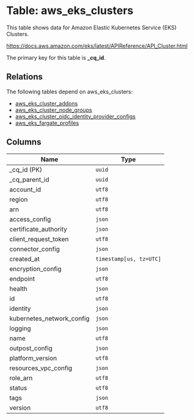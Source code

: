 # Table: aws_eks_clusters

This table shows data for Amazon Elastic Kubernetes Service (EKS) Clusters.

https://docs.aws.amazon.com/eks/latest/APIReference/API_Cluster.html

The primary key for this table is **_cq_id**.

## Relations

The following tables depend on aws_eks_clusters:
  - [aws_eks_cluster_addons](aws_eks_cluster_addons.md)
  - [aws_eks_cluster_node_groups](aws_eks_cluster_node_groups.md)
  - [aws_eks_cluster_oidc_identity_provider_configs](aws_eks_cluster_oidc_identity_provider_configs.md)
  - [aws_eks_fargate_profiles](aws_eks_fargate_profiles.md)

## Columns

| Name          | Type          |
| ------------- | ------------- |
|_cq_id (PK)|`uuid`|
|_cq_parent_id|`uuid`|
|account_id|`utf8`|
|region|`utf8`|
|arn|`utf8`|
|access_config|`json`|
|certificate_authority|`json`|
|client_request_token|`utf8`|
|connector_config|`json`|
|created_at|`timestamp[us, tz=UTC]`|
|encryption_config|`json`|
|endpoint|`utf8`|
|health|`json`|
|id|`utf8`|
|identity|`json`|
|kubernetes_network_config|`json`|
|logging|`json`|
|name|`utf8`|
|outpost_config|`json`|
|platform_version|`utf8`|
|resources_vpc_config|`json`|
|role_arn|`utf8`|
|status|`utf8`|
|tags|`json`|
|version|`utf8`|